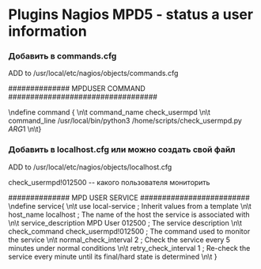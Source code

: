 # Plugins Nagios MPD5 - status a user information

### Добавить в commands.cfg

ADD to /usr/local/etc/nagios/objects/commands.cfg

############## MPDUSER COMMAND ##################################

\ndefine command {
\n\t command_name    check_usermpd
\n\t command_line /usr/local/bin/python3 /home/scripts/check_usermpd.py $ARG1$
\n\t}


### Добавить в localhost.cfg или можно создать свой файл
ADD to /usr/local/etc/nagios/objects/localhost.cfg

check_usermpd!012500 -- какого пользователя мониторить

##############  MPD USER SERVICE #########################
\ndefine service{
\n\t use                     local-service    ; Inherit values from a template
\n\t host_name               localhost        ; The name of the host the service is associated with
\n\t service_description     MPD User 012500  ; The service description
\n\t check_command           check_usermpd!012500 ; The command used to monitor the service
\n\t normal_check_interval   2                ; Check the service every 5 minutes under normal conditions
\n\t retry_check_interval    1                ; Re-check the service every minute until its final/hard state is determined
\n\t }

